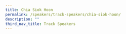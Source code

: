 ```yaml
---
title: Chia Siok Hoon
permalink: /speakers/track-speakers/chia-siok-hoon/
description: ""
third_nav_title: Track Speakers
---
```

